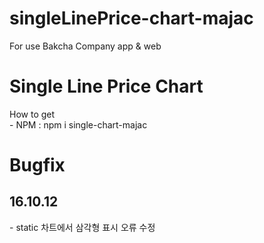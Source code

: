 # singleLinePrice-chart-majac
<p>
For use Bakcha Company app &amp; web
</p>
<h1>Single Line Price Chart</h1>

<p>
  How to get<br/>
  - NPM : npm i single-chart-majac<br/>
</p>


<h1>Bugfix</h1>
<h2>16.10.12</h2>
<p>
  - static 차트에서 삼각형 표시 오류 수정<br/>
</p>